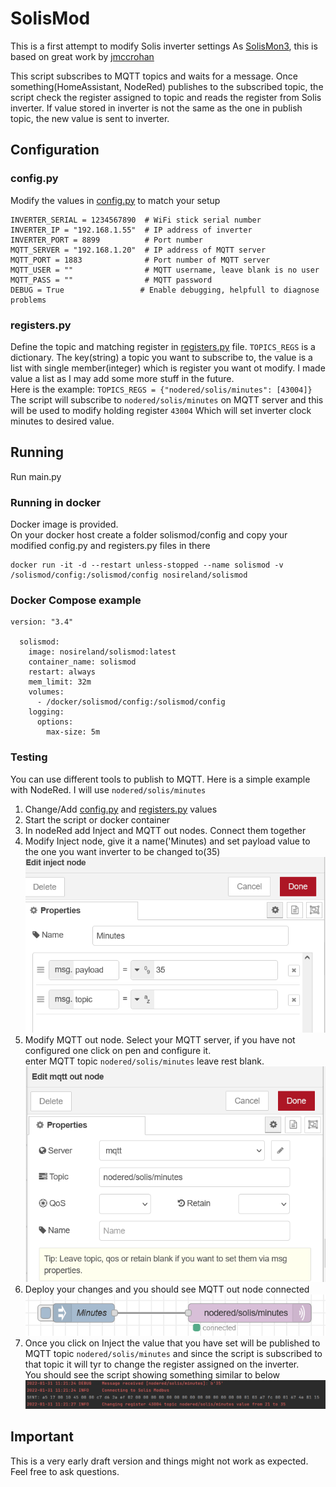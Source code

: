 # SolisMod

This is a first attempt to modify Solis inverter settings 
As [SolisMon3](https://github.com/NosIreland/solismon3), this is based on great work by [jmccrohan](https://github.com/jmccrohan/pysolarmanv5)

This script subscribes to MQTT topics and waits for a message. Once something(HomeAssistant, NodeRed) 
publishes to the subscribed topic, the script check the register assigned to topic and reads the register from 
Solis inverter. If value stored in inverter is not the same as the one in publish topic, the new value is sent to inverter.  

## Configuration
### config.py
Modify the values in [config.py](./config/config.py) to match your setup
```
INVERTER_SERIAL = 1234567890  # WiFi stick serial number
INVERTER_IP = "192.168.1.55"  # IP address of inverter
INVERTER_PORT = 8899          # Port number
MQTT_SERVER = "192.168.1.20"  # IP address of MQTT server
MQTT_PORT = 1883              # Port number of MQTT server
MQTT_USER = ""                # MQTT username, leave blank is no user
MQTT_PASS = ""                # MQTT password
DEBUG = True                 # Enable debugging, helpfull to diagnose problems
```

### registers.py
Define the topic and matching register in [registers.py](./config/registers.py) file. `TOPICS_REGS` is a dictionary.
The key(string) a topic you want to subscribe to, the value is a list with single member(integer) which is register you 
want ot modify. I made value a list as I may add some more stuff in the future.      
Here is the example: 
`TOPICS_REGS = {"nodered/solis/minutes": [43004]}` 
The script will subscribe to `nodered/solis/minutes` on MQTT server and this will be used to modify holding register `43004`
Which will set inverter clock minutes to desired value.

## Running
Run main.py

### Running in docker
Docker image is provided.   
On your docker host create a folder solismod/config and copy your modified config.py and registers.py files in there
```
docker run -it -d --restart unless-stopped --name solismod -v /solismod/config:/solismod/config nosireland/solismod
```

### Docker Compose example
```
version: "3.4"

  solismod:
    image: nosireland/solismod:latest
    container_name: solismod
    restart: always
    mem_limit: 32m
    volumes:
      - /docker/solismod/config:/solismod/config
    logging:
      options:
        max-size: 5m
```

### Testing
You can use different tools to publish to MQTT. Here is a simple example with NodeRed. I will use `nodered/solis/minutes`
1. Change/Add [config.py](config/config.py) and [registers.py](config/registers.py) values
2. Start the script or docker container
3. In nodeRed add Inject and MQTT out nodes. Connect them together
4. Modify Inject node, give it a name('Minutes) and set payload value to the one you want inverter to be changed to(35)   
![inject](images/inject.png)
5. Modify MQTT out node. Select your MQTT server, if you have not configured one click on pen and configure it.   
enter MQTT topic `nodered/solis/minutes` leave rest blank.
![mqtt_out](images/mqtt_out.png)
6. Deploy your changes and you should see MQTT out node connected   
![pub](images/pub.png)
7. Once you click on Inject the value that you have set will be published to MQTT topic `nodered/solis/minutes` and since
the script is subscribed to that topic it will tyr to change the register assigned on the inverter.   
You should see the script showing something similar to below      
![change](images/change.png)

## Important
This is a very early draft version and things might not work as expected. Feel free to ask questions.